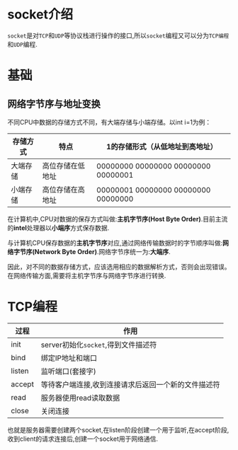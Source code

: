 # socket介绍

`socket`是对`TCP`和`UDP`等协议栈进行操作的接口,所以`socket`编程又可以分为`TCP编程`和`UDP`编程.

# 基础

## 网络字节序与地址变换

不同CPU中数据的存储方式不同，有大端存储与小端存储。以int i=1为例：

| 存储方式 | 特点             | 1的存储形式（从低地址到高地址）     |
| -------- | ---------------- | ----------------------------------- |
| 大端存储 | 高位存储在低地址 | 00000000 00000000 00000000 00000001 |
| 小端存储 | 高位存储在高地址 | 00000001 00000000 00000000 00000000 |

在计算机中,CPU对数据的保存方式叫做:**主机字节序(Host Byte Order)**.目前主流的**intel**处理器以**小端序**方式保存数据.

与计算机CPU保存数据的**主机字节序**对应,通过网络传输数据时的字节顺序叫做:**网络字节序(Network Byte Order)**.网络字节序统一为:**大端序**.


因此，对不同的数据存储方式，应该选用相应的数据解析方式，否则会出现错误。在网络传输方面,需要将主机字节序与网络字节序进行转换.

# TCP编程

| 过程   | 作用                                                |
| ------ | --------------------------------------------------- |
| init   | server初始化`socket`,得到文件描述符                 |
| bind   | 绑定IP地址和端口                                    |
| listen | 监听端口(套接字)                                    |
| accept | 等待客户端连接,收到连接请求后返回一个新的文件描述符 |
| read   | 服务器使用read读取数据                              |
| close  | 关闭连接                                            |

也就是服务器需要创建两个socket,在listen阶段创建一个用于监听,在accept阶段,收到client的请求连接后,创建一个socket用于网络通信.

